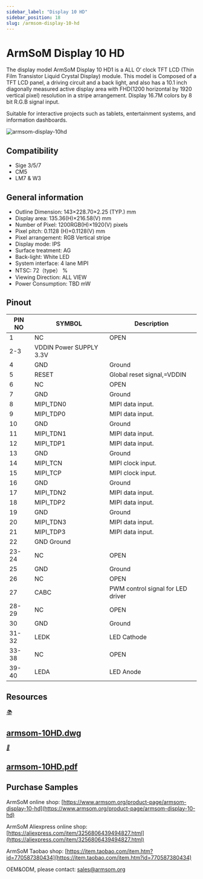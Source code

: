```yaml
---
sidebar_label: "Display 10 HD"
sidebar_position: 18
slug: /armsom-display-10-hd
---
```

# ArmSoM Display 10 HD


The display model  ArmSoM Display 10 HD1 is a ALL O‘ clock TFT LCD (Thin Film Transistor Liquid Crystal Display) module. This model is Composed of a TFT LCD panel, a driving circuit and a back light, and also has a 10.1 inch diagonally measured active display area with FHD(1200 horizontal by 1920 vertical pixel) resolution in a stripe arrangement. Display 16.7M colors by 8 bit R.G.B signal input.

Suitable for interactive projects such as tablets, entertainment systems, and information dashboards.

![armsom-display-10hd](/img/accessories/armsom-display-10hd.png)

## Compatibility
- Sige 3/5/7
- CM5
- LM7 & W3

## General information 
- Outline Dimension:  143×228.70×2.25 (TYP.) mm 
- Display area:  135.36(H)×216.58(V) mm 
- Number of Pixel:  1200RGB(H)×1920(V) pixels 
- Pixel pitch:  0.1128 (H)×0.1128(V) mm 
- Pixel arrangement:  RGB Vertical stripe 
- Display mode:  IPS 
- Surface treatment:  AG 
- Back-light:  White LED 
- System interface:  4 lane MIPI 
- NTSC:  72（type） % 
- Viewing Direction:  ALL VIEW 
- Power Consumption:  TBD mW


## Pinout
|PIN NO| SYMBOL| Description |
| -------- | ----------- | ----------- |
|1| NC| OPEN 
|2-3| VDDIN Power SUPPLY 3.3V 
|4| GND| Ground 
|5| RESET| Global reset signal,=VDDIN 
|6| NC| OPEN 
|7| GND |Ground 
|8| MIPI_TDN0| MIPI data input. 
|9| MIPI_TDP0| MIPI data input. 
|10| GND| Ground 
|11| MIPI_TDN1| MIPI data input. 
|12| MIPI_TDP1 |MIPI data input. 
|13| GND| Ground 
|14| MIPI_TCN |MIPI clock input. 
|15| MIPI_TCP| MIPI clock input. 
|16| GND| Ground 
|17| MIPI_TDN2| MIPI data input. 
|18| MIPI_TDP2 |MIPI data input. 
|19| GND| Ground 
|20| MIPI_TDN3 |MIPI data input. 
|21| MIPI_TDP3| MIPI data input. 
|22| GND Ground 
|23-24| NC| OPEN 
|25| GND| Ground 
|26| NC| OPEN 
|27| CABC |PWM control signal for LED driver 
|28-29| NC |OPEN 
|30| GND| Ground 
|31-32| LEDK |LED Cathode 
|33-38| NC |OPEN 
|39-40| LEDA |LED Anode
## Resources
<div class="cards">
    <a href="https://drive.google.com/file/d/13BqkwRQGyNxGWXQ_LBf9IrNkQIbPgAB4/view?usp=drive_link" class="card-link">
        <div class="card">
            <div class="icon">
                <i>📚</i>
            </div>
            <div class="content">
                <h2>armsom-10HD.dwg</h2>
            </div>
        </div>
    </a>
    <a href="https://drive.google.com/drive/folders/1thrBg90Zbeda20YROLaKWQCQYW65OX6S" class="card-link">
        <div class="card">
            <div class="icon">
                <i>📜</i>
            </div>
            <div class="content">
                <h2>armsom-10HD.pdf</h2>
            </div>
        </div>
    </a>

</div>

## Purchase Samples 

ArmSoM online shop: [https://www.armsom.org/product-page/armsom-display-10-hd](https://www.armsom.org/product-page/armsom-display-10-hd)
 
ArmSoM Aliexpress online shop: [https://aliexpress.com/item/3256806439494827.html](https://aliexpress.com/item/3256806439494827.html) 

ArmSoM Taobao shop: [https://item.taobao.com/item.htm?id=770587380434](https://item.taobao.com/item.htm?id=770587380434)

OEM&ODM, please contact: sales@armsom.org